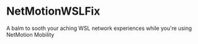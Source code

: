 # NetMotionWSLFix
A balm to sooth your aching WSL network experiences while you're using NetMotion Mobility

